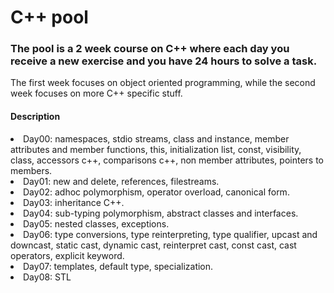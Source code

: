 # C++ pool
  ### The pool is a 2 week course on C++ where each day you receive a new exercise and you have 24 hours to solve a task.

The first week focuses on object oriented programming, while the second week focuses on more C++ specific stuff.

#### Description
<li> Day00: namespaces, stdio streams, class and instance, member attributes and member functions, this, initialization list, const, visibility, class, accessors c++, comparisons c++, non member attributes, pointers to members.
<li> Day01: new and delete, references, filestreams.
<li> Day02: adhoc polymorphism, operator overload, canonical form.
<li> Day03: inheritance C++.
<li> Day04: sub-typing polymorphism, abstract classes and interfaces.
<li> Day05: nested classes, exceptions.
<li> Day06: type conversions, type reinterpreting, type qualifier, upcast and downcast, static cast, dynamic cast, reinterpret cast, const cast, cast operators, explicit keyword.
<li> Day07: templates, default type, specialization.
<li> Day08: STL

